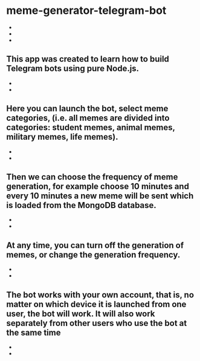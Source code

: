 # meme-generator-telegram-bot
-
-
-
This app was created to learn how to build Telegram bots using pure Node.js.
-
-
-
Here you can launch the bot, select meme categories, (i.e. all memes are divided into categories: student memes, animal memes, military memes, life memes).
-
-
-
Then we can choose the frequency of meme generation, for example choose 10 minutes and every 10 minutes a new meme will be sent which is loaded from the MongoDB database.
-
-
-
At any time, you can turn off the generation of memes, or change the generation frequency.
-
-
-
The bot works with your own account, that is, no matter on which device it is launched from one user, the bot will work. It will also work separately from other users who use the bot at the same time
-
-
-
